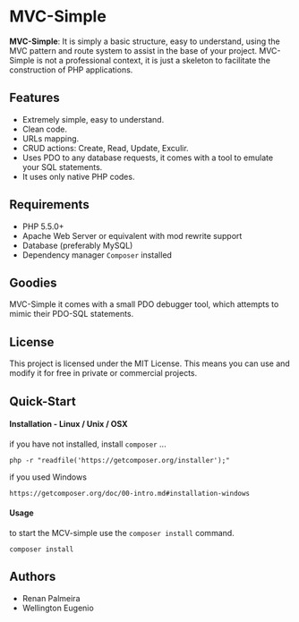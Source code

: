 # MVC-Simple

**MVC-Simple**: It is simply a basic structure, easy to understand, using the MVC pattern and route system to assist in the base of your project. MVC-Simple is not a professional context, it is just a skeleton to facilitate the construction of PHP applications.


## Features

- Extremely simple, easy to understand.
- Clean code.
- URLs mapping.
- CRUD actions: Create, Read, Update, Exculir.
- Uses PDO to any database requests, it comes with a tool to emulate your SQL statements.
- It uses only native PHP codes.

## Requirements

- PHP 5.5.0+
- Apache Web Server or equivalent with mod rewrite support
- Database (preferably MySQL)
- Dependency manager `Composer` installed

## Goodies

MVC-Simple it comes with a small PDO debugger tool, which attempts to mimic their PDO-SQL statements.

## License

This project is licensed under the MIT License. This means you can use and modify it for free in private or commercial projects.

## Quick-Start

#### Installation - Linux / Unix / OSX

if you have not installed, install `composer` ...

	php -r "readfile('https://getcomposer.org/installer');"

if you used Windows
	
	https://getcomposer.org/doc/00-intro.md#installation-windows
#### Usage

to start the MCV-simple use the `composer install` command.

	composer install

## Authors

- Renan Palmeira
- Wellington Eugenio